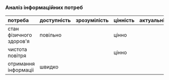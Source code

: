 ### Аналіз інформаційних потреб

|потреба	|доступність	|зрозумілість	|цінність	|актуальність|
|:-       |:-           |:-           |:-       |:-          |
|стан фізичного здоров'я|повільно|    |цінно|    |
|чистота повітря|||цінно
|отримання інформаціі|швидко| |
